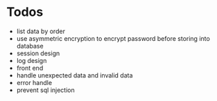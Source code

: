 # Todos

* list data by order
* use asymmetric encryption to encrypt password before storing into database
* session design
* log design
* front end
* handle unexpected data and invalid data
* error handle
* prevent sql injection